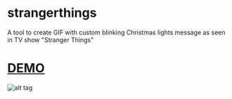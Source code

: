 # strangerthings

A tool to create GIF with custom blinking Christmas lights message as seen in TV show "Stranger Things" 

# [DEMO](https://iamalva.github.io/strangerthings/)


![alt tag](https://github.com/iamalva/strangerthings/raw/master/output.GIF)
